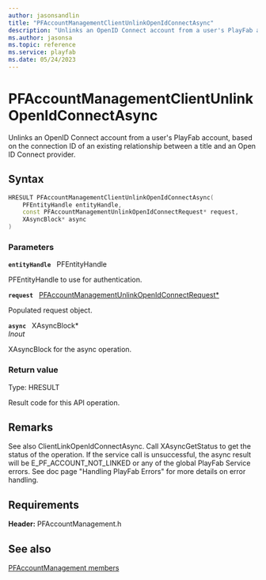 ```yaml
---
author: jasonsandlin
title: "PFAccountManagementClientUnlinkOpenIdConnectAsync"
description: "Unlinks an OpenID Connect account from a user's PlayFab account, based on the connection ID of an existing relationship between a title and an Open ID Connect provider."
ms.author: jasonsa
ms.topic: reference
ms.service: playfab
ms.date: 05/24/2023
---
```


# PFAccountManagementClientUnlinkOpenIdConnectAsync  

Unlinks an OpenID Connect account from a user's PlayFab account, based on the connection ID of an existing relationship between a title and an Open ID Connect provider.  

## Syntax  
  
```cpp
HRESULT PFAccountManagementClientUnlinkOpenIdConnectAsync(  
    PFEntityHandle entityHandle,  
    const PFAccountManagementUnlinkOpenIdConnectRequest* request,  
    XAsyncBlock* async  
)  
```  
  
### Parameters  
  
**`entityHandle`** &nbsp; PFEntityHandle  
  
PFEntityHandle to use for authentication.  
  
**`request`** &nbsp; [PFAccountManagementUnlinkOpenIdConnectRequest*](../../pfaccountmanagementtypes/structs/pfaccountmanagementunlinkopenidconnectrequest.md)  
  
Populated request object.  
  
**`async`** &nbsp; XAsyncBlock*  
*_Inout_*  
  
XAsyncBlock for the async operation.  
  
  
### Return value
Type: HRESULT
  
Result code for this API operation.
  
## Remarks  
  
See also ClientLinkOpenIdConnectAsync. Call XAsyncGetStatus to get the status of the operation. If the service call is unsuccessful, the async result will be E_PF_ACCOUNT_NOT_LINKED or any of the global PlayFab Service errors. See doc page "Handling PlayFab Errors" for more details on error handling.
  
## Requirements  
  
**Header:** PFAccountManagement.h
  
## See also  
[PFAccountManagement members](../pfaccountmanagement_members.md)  

  
  
